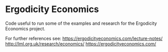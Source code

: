 # Ergodicity Economics

Code useful to run some of the examples and research for the Ergodicity Economics project.

For further references see:
https://ergodicityeconomics.com/lecture-notes/
http://lml.org.uk/research/economics/
https://ergodicityeconomics.com/

